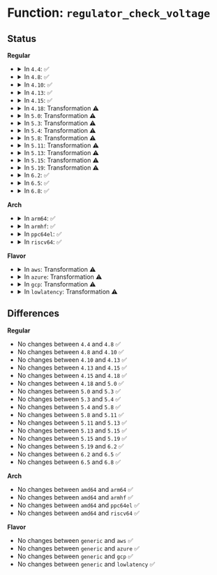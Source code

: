 # Function: <code>regulator_check_voltage</code>

## Status
<b>Regular</b>
<ul>
<li>
<details>
<summary>In <code>4.4</code>: ✅</summary>

```c
int regulator_check_voltage(struct regulator_dev *rdev, int *min_uV, int *max_uV);
```

**Collision:** Unique Static

**Inline:** No

**Transformation:** False

**Instances:**

```
In drivers/regulator/core.c (ffffffff814d94d0)
Location: drivers/regulator/core.c:213
Inline: False
Direct callers:
  - drivers/regulator/core.c:regulator_sync_voltage
  - drivers/regulator/core.c:regulator_set_voltage_unlocked
```
**Symbols:**

```
ffffffff814d94d0-ffffffff814d95c8: regulator_check_voltage (STB_LOCAL)
```
</details>
</li>
<li>
<details>
<summary>In <code>4.8</code>: ✅</summary>

```c
int regulator_check_voltage(struct regulator_dev *rdev, int *min_uV, int *max_uV);
```

**Collision:** Unique Static

**Inline:** No

**Transformation:** False

**Instances:**

```
In drivers/regulator/core.c (ffffffff8152b760)
Location: drivers/regulator/core.c:215
Inline: False
Direct callers:
  - drivers/regulator/core.c:regulator_sync_voltage
  - drivers/regulator/core.c:regulator_set_voltage_unlocked
```
**Symbols:**

```
ffffffff8152b760-ffffffff8152b865: regulator_check_voltage (STB_LOCAL)
```
</details>
</li>
<li>
<details>
<summary>In <code>4.10</code>: ✅</summary>

```c
int regulator_check_voltage(struct regulator_dev *rdev, int *min_uV, int *max_uV);
```

**Collision:** Unique Static

**Inline:** No

**Transformation:** False

**Instances:**

```
In drivers/regulator/core.c (ffffffff81557d60)
Location: drivers/regulator/core.c:215
Inline: False
Direct callers:
  - drivers/regulator/core.c:regulator_sync_voltage
  - drivers/regulator/core.c:regulator_set_voltage_unlocked
```
**Symbols:**

```
ffffffff81557d60-ffffffff81557e65: regulator_check_voltage (STB_LOCAL)
```
</details>
</li>
<li>
<details>
<summary>In <code>4.13</code>: ✅</summary>

```c
int regulator_check_voltage(struct regulator_dev *rdev, int *min_uV, int *max_uV);
```

**Collision:** Unique Static

**Inline:** No

**Transformation:** False

**Instances:**

```
In drivers/regulator/core.c (ffffffff8156bfb0)
Location: drivers/regulator/core.c:215
Inline: False
Direct callers:
  - drivers/regulator/core.c:regulator_sync_voltage
  - drivers/regulator/core.c:regulator_set_voltage_unlocked
```
**Symbols:**

```
ffffffff8156bfb0-ffffffff8156c0a6: regulator_check_voltage (STB_LOCAL)
```
</details>
</li>
<li>
<details>
<summary>In <code>4.15</code>: ✅</summary>

```c
int regulator_check_voltage(struct regulator_dev *rdev, int *min_uV, int *max_uV);
```

**Collision:** Unique Static

**Inline:** No

**Transformation:** False

**Instances:**

```
In drivers/regulator/core.c (ffffffff815d0200)
Location: drivers/regulator/core.c:215
Inline: False
Direct callers:
  - drivers/regulator/core.c:regulator_sync_voltage
  - drivers/regulator/core.c:regulator_set_voltage_unlocked
```
**Symbols:**

```
ffffffff815d0200-ffffffff815d02f6: regulator_check_voltage (STB_LOCAL)
```
</details>
</li>
<li>
<details>
<summary>In <code>4.18</code>: Transformation ⚠️</summary>

```c
int regulator_check_voltage(struct regulator_dev *rdev, int *min_uV, int *max_uV);
```

**Collision:** Unique Static

**Inline:** No

**Transformation:** True

**Instances:**

```
In drivers/regulator/core.c (0)
Location: drivers/regulator/core.c:258
Inline: False
Direct callers:
  - drivers/regulator/core.c:regulator_sync_voltage
  - drivers/regulator/core.c:regulator_set_voltage_unlocked
```
**Symbols:**

```
ffffffff81607b00-ffffffff81607b66: regulator_check_voltage (STB_LOCAL)
ffffffff8160c6b2-ffffffff8160c755: regulator_check_voltage.cold.49 (STB_LOCAL)
```
</details>
</li>
<li>
<details>
<summary>In <code>5.0</code>: Transformation ⚠️</summary>

```c
int regulator_check_voltage(struct regulator_dev *rdev, int *min_uV, int *max_uV);
```

**Collision:** Unique Static

**Inline:** No

**Transformation:** True

**Instances:**

```
In drivers/regulator/core.c (0)
Location: drivers/regulator/core.c:442
Inline: False
Direct callers:
  - drivers/regulator/core.c:regulator_sync_voltage
  - drivers/regulator/core.c:regulator_balance_voltage
  - drivers/regulator/core.c:regulator_set_voltage_unlocked
```
**Symbols:**

```
ffffffff816232f0-ffffffff81623356: regulator_check_voltage (STB_LOCAL)
ffffffff81628db6-ffffffff81628e59: regulator_check_voltage.cold.55 (STB_LOCAL)
```
</details>
</li>
<li>
<details>
<summary>In <code>5.3</code>: Transformation ⚠️</summary>

```c
int regulator_check_voltage(struct regulator_dev *rdev, int *min_uV, int *max_uV);
```

**Collision:** Unique Global

**Inline:** No

**Transformation:** True

**Instances:**

```
In drivers/regulator/core.c (0)
Location: drivers/regulator/core.c:424
Inline: False
Direct callers:
  - drivers/regulator/core.c:regulator_sync_voltage
  - drivers/regulator/core.c:regulator_balance_voltage
  - drivers/regulator/core.c:regulator_set_voltage_unlocked
```
**Symbols:**

```
ffffffff8165cd8f-ffffffff8165cdab: regulator_check_voltage.cold (STB_LOCAL)
ffffffff816587e0-ffffffff816588cd: regulator_check_voltage (STB_GLOBAL)
```
</details>
</li>
<li>
<details>
<summary>In <code>5.4</code>: Transformation ⚠️</summary>

```c
int regulator_check_voltage(struct regulator_dev *rdev, int *min_uV, int *max_uV);
```

**Collision:** Unique Global

**Inline:** No

**Transformation:** True

**Instances:**

```
In drivers/regulator/core.c (0)
Location: drivers/regulator/core.c:428
Inline: False
Direct callers:
  - drivers/regulator/core.c:regulator_sync_voltage
  - drivers/regulator/core.c:regulator_balance_voltage
  - drivers/regulator/core.c:regulator_set_voltage_unlocked
```
**Symbols:**

```
ffffffff8167f6b6-ffffffff8167f6d2: regulator_check_voltage.cold (STB_LOCAL)
ffffffff8167c7e0-ffffffff8167c8cd: regulator_check_voltage (STB_GLOBAL)
```
</details>
</li>
<li>
<details>
<summary>In <code>5.8</code>: Transformation ⚠️</summary>

```c
int regulator_check_voltage(struct regulator_dev *rdev, int *min_uV, int *max_uV);
```

**Collision:** Unique Global

**Inline:** No

**Transformation:** True

**Instances:**

```
In drivers/regulator/core.c (0)
Location: drivers/regulator/core.c:431
Inline: False
Direct callers:
  - drivers/regulator/core.c:regulator_sync_voltage
  - drivers/regulator/core.c:regulator_get_optimal_voltage
  - drivers/regulator/core.c:regulator_set_voltage_unlocked
```
**Symbols:**

```
ffffffff8173067b-ffffffff817306d8: regulator_check_voltage.cold (STB_LOCAL)
ffffffff8172d980-ffffffff8172d9ff: regulator_check_voltage (STB_GLOBAL)
```
</details>
</li>
<li>
<details>
<summary>In <code>5.11</code>: Transformation ⚠️</summary>

```c
int regulator_check_voltage(struct regulator_dev *rdev, int *min_uV, int *max_uV);
```

**Collision:** Unique Global

**Inline:** No

**Transformation:** True

**Instances:**

```
In drivers/regulator/core.c (0)
Location: drivers/regulator/core.c:430
Inline: False
Direct callers:
  - drivers/regulator/core.c:regulator_sync_voltage
  - drivers/regulator/core.c:regulator_get_optimal_voltage
  - drivers/regulator/core.c:regulator_set_voltage_unlocked
```
**Symbols:**

```
ffffffff81c06b7a-ffffffff81c06bd7: regulator_check_voltage.cold (STB_LOCAL)
ffffffff8174a590-ffffffff8174a60f: regulator_check_voltage (STB_GLOBAL)
```
</details>
</li>
<li>
<details>
<summary>In <code>5.13</code>: Transformation ⚠️</summary>

```c
int regulator_check_voltage(struct regulator_dev *rdev, int *min_uV, int *max_uV);
```

**Collision:** Unique Global

**Inline:** No

**Transformation:** True

**Instances:**

```
In drivers/regulator/core.c (0)
Location: drivers/regulator/core.c:430
Inline: False
Direct callers:
  - drivers/regulator/core.c:regulator_sync_voltage
  - drivers/regulator/core.c:regulator_set_voltage_unlocked
```
**Symbols:**

```
ffffffff81bf8815-ffffffff81bf8872: regulator_check_voltage.cold (STB_LOCAL)
ffffffff8172ddf0-ffffffff8172de6f: regulator_check_voltage (STB_GLOBAL)
```
</details>
</li>
<li>
<details>
<summary>In <code>5.15</code>: Transformation ⚠️</summary>

```c
int regulator_check_voltage(struct regulator_dev *rdev, int *min_uV, int *max_uV);
```

**Collision:** Unique Global

**Inline:** No

**Transformation:** True

**Instances:**

```
In drivers/regulator/core.c (0)
Location: drivers/regulator/core.c:420
Inline: False
Direct callers:
  - drivers/regulator/core.c:regulator_sync_voltage
  - drivers/regulator/core.c:regulator_set_voltage_unlocked
```
**Symbols:**

```
ffffffff81cf7a1f-ffffffff81cf7a7c: regulator_check_voltage.cold (STB_LOCAL)
ffffffff817ad990-ffffffff817ada0f: regulator_check_voltage (STB_GLOBAL)
```
</details>
</li>
<li>
<details>
<summary>In <code>5.19</code>: Transformation ⚠️</summary>

```c
int regulator_check_voltage(struct regulator_dev *rdev, int *min_uV, int *max_uV);
```

**Collision:** Unique Global

**Inline:** No

**Transformation:** True

**Instances:**

```
In drivers/regulator/core.c (0)
Location: drivers/regulator/core.c:421
Inline: False
Direct callers:
  - drivers/regulator/core.c:regulator_sync_voltage
  - drivers/regulator/core.c:regulator_get_optimal_voltage
  - drivers/regulator/core.c:regulator_set_voltage_unlocked
```
**Symbols:**

```
ffffffff81ebfbf2-ffffffff81ebfc4f: regulator_check_voltage.cold (STB_LOCAL)
ffffffff818e8880-ffffffff818e890a: regulator_check_voltage (STB_GLOBAL)
```
</details>
</li>
<li>
<details>
<summary>In <code>6.2</code>: ✅</summary>

```c
int regulator_check_voltage(struct regulator_dev *rdev, int *min_uV, int *max_uV);
```

**Collision:** Unique Global

**Inline:** No

**Transformation:** False

**Instances:**

```
In drivers/regulator/core.c (ffffffff81a3e9f0)
Location: drivers/regulator/core.c:421
Inline: False
Direct callers:
  - drivers/regulator/core.c:regulator_sync_voltage
  - drivers/regulator/core.c:regulator_get_optimal_voltage
  - drivers/regulator/core.c:regulator_set_voltage_unlocked
```
**Symbols:**

```
ffffffff81a3e9f0-ffffffff81a3eb09: regulator_check_voltage (STB_GLOBAL)
```
</details>
</li>
<li>
<details>
<summary>In <code>6.5</code>: ✅</summary>

```c
int regulator_check_voltage(struct regulator_dev *rdev, int *min_uV, int *max_uV);
```

**Collision:** Unique Global

**Inline:** No

**Transformation:** False

**Instances:**

```
In drivers/regulator/core.c (ffffffff81a88510)
Location: drivers/regulator/core.c:487
Inline: False
Direct callers:
  - drivers/regulator/core.c:regulator_sync_voltage
  - drivers/regulator/core.c:regulator_get_optimal_voltage
  - drivers/regulator/core.c:regulator_set_voltage_unlocked
```
**Symbols:**

```
ffffffff81a88510-ffffffff81a88629: regulator_check_voltage (STB_GLOBAL)
```
</details>
</li>
<li>
<details>
<summary>In <code>6.8</code>: ✅</summary>

```c
int regulator_check_voltage(struct regulator_dev *rdev, int *min_uV, int *max_uV);
```

**Collision:** Unique Global

**Inline:** No

**Transformation:** False

**Instances:**

```
In drivers/regulator/core.c (ffffffff81adac00)
Location: drivers/regulator/core.c:489
Inline: False
Direct callers:
  - drivers/regulator/core.c:regulator_sync_voltage
  - drivers/regulator/core.c:regulator_get_optimal_voltage
  - drivers/regulator/core.c:regulator_set_voltage_unlocked
```
**Symbols:**

```
ffffffff81adac00-ffffffff81adad19: regulator_check_voltage (STB_GLOBAL)
```
</details>
</li>
</ul>
<b>Arch</b>
<ul>
<li>
<details>
<summary>In <code>arm64</code>: ✅</summary>

```c
int regulator_check_voltage(struct regulator_dev *rdev, int *min_uV, int *max_uV);
```

**Collision:** Unique Global

**Inline:** No

**Transformation:** False

**Instances:**

```
In drivers/regulator/core.c (ffff800010846398)
Location: drivers/regulator/core.c:428
Inline: False
Direct callers:
  - drivers/regulator/core.c:regulator_sync_voltage
  - drivers/regulator/core.c:regulator_balance_voltage
  - drivers/regulator/core.c:regulator_set_voltage_unlocked
```
**Symbols:**

```
ffff800010846398-ffff8000108464bc: regulator_check_voltage (STB_GLOBAL)
```
</details>
</li>
<li>
<details>
<summary>In <code>armhf</code>: ✅</summary>

```c
int regulator_check_voltage(struct regulator_dev *rdev, int *min_uV, int *max_uV);
```

**Collision:** Unique Global

**Inline:** No

**Transformation:** False

**Instances:**

```
In drivers/regulator/core.c (c094fa64)
Location: drivers/regulator/core.c:428
Inline: False
Direct callers:
  - drivers/regulator/core.c:regulator_sync_voltage
  - drivers/regulator/core.c:regulator_balance_voltage
  - drivers/regulator/core.c:regulator_set_voltage_unlocked
```
**Symbols:**

```
c094fa64-c094fb90: regulator_check_voltage (STB_GLOBAL)
```
</details>
</li>
<li>
<details>
<summary>In <code>ppc64el</code>: ✅</summary>

```c
int regulator_check_voltage(struct regulator_dev *rdev, int *min_uV, int *max_uV);
```

**Collision:** Unique Global

**Inline:** No

**Transformation:** False

**Instances:**

```
In drivers/regulator/core.c (c0000000008e20e0)
Location: drivers/regulator/core.c:428
Inline: False
Direct callers:
  - drivers/regulator/core.c:regulator_sync_voltage
  - drivers/regulator/core.c:regulator_balance_voltage
  - drivers/regulator/core.c:regulator_set_voltage_unlocked
```
**Symbols:**

```
c0000000008e20e0-c0000000008e2260: regulator_check_voltage (STB_GLOBAL)
```
</details>
</li>
<li>
<details>
<summary>In <code>riscv64</code>: ✅</summary>

```c
int regulator_check_voltage(struct regulator_dev *rdev, int *min_uV, int *max_uV);
```

**Collision:** Unique Global

**Inline:** No

**Transformation:** False

**Instances:**

```
In drivers/regulator/core.c (ffffffe00052698c)
Location: drivers/regulator/core.c:428
Inline: False
Direct callers:
  - drivers/regulator/core.c:regulator_sync_voltage
  - drivers/regulator/core.c:regulator_balance_voltage
  - drivers/regulator/core.c:regulator_set_voltage_unlocked
```
**Symbols:**

```
ffffffe00052698c-ffffffe000526a6a: regulator_check_voltage (STB_GLOBAL)
```
</details>
</li>
</ul>
<b>Flavor</b>
<ul>
<li>
<details>
<summary>In <code>aws</code>: Transformation ⚠️</summary>

```c
int regulator_check_voltage(struct regulator_dev *rdev, int *min_uV, int *max_uV);
```

**Collision:** Unique Global

**Inline:** No

**Transformation:** True

**Instances:**

```
In drivers/regulator/core.c (0)
Location: drivers/regulator/core.c:428
Inline: False
Direct callers:
  - drivers/regulator/core.c:regulator_sync_voltage
  - drivers/regulator/core.c:regulator_balance_voltage
  - drivers/regulator/core.c:regulator_set_voltage_unlocked
```
**Symbols:**

```
ffffffff816450cf-ffffffff816450eb: regulator_check_voltage.cold (STB_LOCAL)
ffffffff816420c0-ffffffff816421ad: regulator_check_voltage (STB_GLOBAL)
```
</details>
</li>
<li>
<details>
<summary>In <code>azure</code>: Transformation ⚠️</summary>

```c
int regulator_check_voltage(struct regulator_dev *rdev, int *min_uV, int *max_uV);
```

**Collision:** Unique Global

**Inline:** No

**Transformation:** True

**Instances:**

```
In drivers/regulator/core.c (0)
Location: drivers/regulator/core.c:428
Inline: False
Direct callers:
  - drivers/regulator/core.c:regulator_sync_voltage
  - drivers/regulator/core.c:regulator_balance_voltage
  - drivers/regulator/core.c:regulator_set_voltage_unlocked
```
**Symbols:**

```
ffffffff81625596-ffffffff816255b2: regulator_check_voltage.cold (STB_LOCAL)
ffffffff816226c0-ffffffff816227ad: regulator_check_voltage (STB_GLOBAL)
```
</details>
</li>
<li>
<details>
<summary>In <code>gcp</code>: Transformation ⚠️</summary>

```c
int regulator_check_voltage(struct regulator_dev *rdev, int *min_uV, int *max_uV);
```

**Collision:** Unique Global

**Inline:** No

**Transformation:** True

**Instances:**

```
In drivers/regulator/core.c (0)
Location: drivers/regulator/core.c:428
Inline: False
Direct callers:
  - drivers/regulator/core.c:regulator_sync_voltage
  - drivers/regulator/core.c:regulator_balance_voltage
  - drivers/regulator/core.c:regulator_set_voltage_unlocked
```
**Symbols:**

```
ffffffff816734f6-ffffffff81673512: regulator_check_voltage.cold (STB_LOCAL)
ffffffff81670620-ffffffff8167070d: regulator_check_voltage (STB_GLOBAL)
```
</details>
</li>
<li>
<details>
<summary>In <code>lowlatency</code>: Transformation ⚠️</summary>

```c
int regulator_check_voltage(struct regulator_dev *rdev, int *min_uV, int *max_uV);
```

**Collision:** Unique Global

**Inline:** No

**Transformation:** True

**Instances:**

```
In drivers/regulator/core.c (0)
Location: drivers/regulator/core.c:428
Inline: False
Direct callers:
  - drivers/regulator/core.c:regulator_sync_voltage
  - drivers/regulator/core.c:regulator_balance_voltage
  - drivers/regulator/core.c:regulator_set_voltage_unlocked
```
**Symbols:**

```
ffffffff8168db56-ffffffff8168db72: regulator_check_voltage.cold (STB_LOCAL)
ffffffff8168ac80-ffffffff8168ad6d: regulator_check_voltage (STB_GLOBAL)
```
</details>
</li>
</ul>

## Differences
<b>Regular</b>
<ul>
<li>
No changes between <code>4.4</code> and <code>4.8</code> ✅
</li>
<li>
No changes between <code>4.8</code> and <code>4.10</code> ✅
</li>
<li>
No changes between <code>4.10</code> and <code>4.13</code> ✅
</li>
<li>
No changes between <code>4.13</code> and <code>4.15</code> ✅
</li>
<li>
No changes between <code>4.15</code> and <code>4.18</code> ✅
</li>
<li>
No changes between <code>4.18</code> and <code>5.0</code> ✅
</li>
<li>
No changes between <code>5.0</code> and <code>5.3</code> ✅
</li>
<li>
No changes between <code>5.3</code> and <code>5.4</code> ✅
</li>
<li>
No changes between <code>5.4</code> and <code>5.8</code> ✅
</li>
<li>
No changes between <code>5.8</code> and <code>5.11</code> ✅
</li>
<li>
No changes between <code>5.11</code> and <code>5.13</code> ✅
</li>
<li>
No changes between <code>5.13</code> and <code>5.15</code> ✅
</li>
<li>
No changes between <code>5.15</code> and <code>5.19</code> ✅
</li>
<li>
No changes between <code>5.19</code> and <code>6.2</code> ✅
</li>
<li>
No changes between <code>6.2</code> and <code>6.5</code> ✅
</li>
<li>
No changes between <code>6.5</code> and <code>6.8</code> ✅
</li>
</ul>
<b>Arch</b>
<ul>
<li>
No changes between <code>amd64</code> and <code>arm64</code> ✅
</li>
<li>
No changes between <code>amd64</code> and <code>armhf</code> ✅
</li>
<li>
No changes between <code>amd64</code> and <code>ppc64el</code> ✅
</li>
<li>
No changes between <code>amd64</code> and <code>riscv64</code> ✅
</li>
</ul>
<b>Flavor</b>
<ul>
<li>
No changes between <code>generic</code> and <code>aws</code> ✅
</li>
<li>
No changes between <code>generic</code> and <code>azure</code> ✅
</li>
<li>
No changes between <code>generic</code> and <code>gcp</code> ✅
</li>
<li>
No changes between <code>generic</code> and <code>lowlatency</code> ✅
</li>
</ul>
